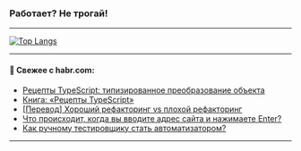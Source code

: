 ### Работает? Не трогай!

---
<!--
#### 🛠️ Technical stack:

![Java](https://img.shields.io/badge/Java-informational?logo=Oracle&style=flat&logoColor=white&color=FF4500)
![Kotlin](https://img.shields.io/badge/Kotlin-informational?logo=Kotlin&style=flat&logoColor=white&color=774D97)
![TS](https://img.shields.io/badge/TypeScript-informational?logo=typeScript&style=flat&logoColor=black&color=017acc)
![Python](https://img.shields.io/badge/Python-informational?logo=Python&style=flat&logoColor=black&color=ffdd54) <br>
![Spring](https://img.shields.io/badge/Spring-informational?logo=Spring&style=flat&logoColor=white&color=6DB33F) 
![SpringBoot](https://img.shields.io/badge/SpringBoot-informational?logo=SpringBoot&style=flat&logoColor=white&color=6DB33F)
![Nest](https://img.shields.io/badge/NestJS-informational?logo=NestJS&style=flat&logoColor=white&color=E0234E) 
![NodeJS](https://img.shields.io/badge/NodeJS-informational?logo=node.js&style=flat&logoColor=white&color=70A760)<br>
![PostgreSQL](https://img.shields.io/badge/PostgreSQL-informational?logo=PostgreSQL&style=flat&logoColor=white&color=DAA520)
![MongoDB](https://img.shields.io/badge/MongoDB-informational?logo=MongoDB&style=flat&logoColor=white&color=870000)
![Apache](https://img.shields.io/badge/Apache-informational?logo=apache&style=flat&logoColor=white&color=f74e28)

___ 
-->

<!--- #### 🛠️ : --->

[![Top Langs](https://github-readme-stats-82jvfl3w3-advtsettinggmailcoms-projects.vercel.app/api/top-langs/?username=zloylis&langs_count=10&hide_title=true&title_color=e6edf3&size_weight=0.5&count_weight=0.5&layout=compact&hide_progress=true&hide_border=true&theme=dracula)](https://github.com/zloylis)

<!---


####  :octocat:&nbsp;&nbsp; Статистика:

![GitHub stats](https://github-readme-stats-u2qms2cxw-advtsettinggmailcoms-projects.vercel.app/api?username=zloylis&show_icons=true&hide_border=true&theme=dracula&title_color=e6edf3&include_all_commits=true&count_private=true&hide_rank=false&hide_title=true&rank_icon=github)
-->
---

#### 💬 Свежее с habr.com:

<!-- BLOG-POST-LIST:START -->
- [Рецепты TypeScript: типизированное преобразование объекта](https://habr.com/ru/companies/cloud_ru/articles/860770/?utm_source=habrahabr&utm_medium=rss&utm_campaign=860770)
- [Книга: «Рецепты TypeScript»](https://habr.com/ru/companies/piter/articles/861206/?utm_source=habrahabr&utm_medium=rss&utm_campaign=861206)
- [[Перевод] Хороший рефакторинг vs плохой рефакторинг](https://habr.com/ru/companies/otus/articles/861450/?utm_source=habrahabr&utm_medium=rss&utm_campaign=861450)
- [Что происходит, когда вы вводите адрес сайта и нажимаете Enter?](https://habr.com/ru/companies/gnivc/articles/861432/?utm_source=habrahabr&utm_medium=rss&utm_campaign=861432)
- [Как ручному тестировщику стать автоматизатором?](https://habr.com/ru/companies/avito/articles/861156/?utm_source=habrahabr&utm_medium=rss&utm_campaign=861156)
<!-- BLOG-POST-LIST:END -->

---
